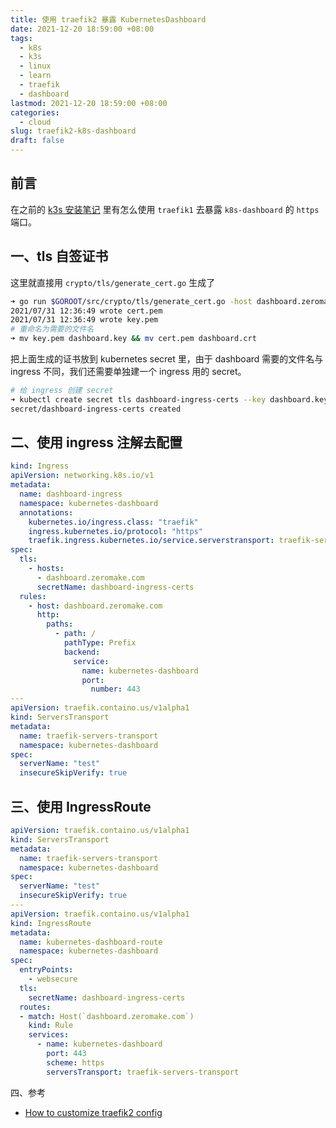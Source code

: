 ```yaml
---
title: 使用 traefik2 暴露 KubernetesDashboard
date: 2021-12-20 18:59:00 +08:00
tags:
  - k8s
  - k3s
  - linux
  - learn
  - traefik
  - dashboard
lastmod: 2021-12-20 18:59:00 +08:00
categories:
  - cloud
slug: traefik2-k8s-dashboard
draft: false
---
```


## 前言

在之前的 [k3s 安装笔记](/posts/k3s-install) 里有怎么使用 `traefik1` 去暴露 `k8s-dashboard` 的 `https` 端口。


## 一、tls 自签证书

这里就直接用 `crypto/tls/generate_cert.go` 生成了

```bash
➜ go run $GOROOT/src/crypto/tls/generate_cert.go -host dashboard.zeromake.com
2021/07/31 12:36:49 wrote cert.pem
2021/07/31 12:36:49 wrote key.pem
# 重命名为需要的文件名
➜ mv key.pem dashboard.key && mv cert.pem dashboard.crt
```

把上面生成的证书放到 kubernetes secret 里，由于 dashboard 需要的文件名与 ingress 不同，我们还需要单独建一个 ingress 用的 secret。

``` bash
# 给 ingress 创建 secret
➜ kubectl create secret tls dashboard-ingress-certs --key dashboard.key --cert dashboard.crt -n  kubernetes-dashboard
secret/dashboard-ingress-certs created
```

## 二、使用 ingress 注解去配置


```yaml
kind: Ingress
apiVersion: networking.k8s.io/v1
metadata:
  name: dashboard-ingress
  namespace: kubernetes-dashboard
  annotations:
    kubernetes.io/ingress.class: "traefik"
    ingress.kubernetes.io/protocol: "https"
    traefik.ingress.kubernetes.io/service.serverstransport: traefik-servers-transport
spec:
  tls:
    - hosts:
      - dashboard.zeromake.com
      secretName: dashboard-ingress-certs
  rules:
    - host: dashboard.zeromake.com
      http:
        paths:
          - path: /
            pathType: Prefix
            backend:
              service:
                name: kubernetes-dashboard
                port:
                  number: 443
---
apiVersion: traefik.containo.us/v1alpha1
kind: ServersTransport
metadata:
  name: traefik-servers-transport
  namespace: kubernetes-dashboard
spec:
  serverName: "test"
  insecureSkipVerify: true
```


## 三、使用 IngressRoute

``` yaml
apiVersion: traefik.containo.us/v1alpha1
kind: ServersTransport
metadata:
  name: traefik-servers-transport
  namespace: kubernetes-dashboard
spec:
  serverName: "test"
  insecureSkipVerify: true
---
apiVersion: traefik.containo.us/v1alpha1
kind: IngressRoute
metadata:
  name: kubernetes-dashboard-route
  namespace: kubernetes-dashboard
spec:
  entryPoints:
    - websecure
  tls:
    secretName: dashboard-ingress-certs
  routes:
  - match: Host(`dashboard.zeromake.com`)
    kind: Rule
    services:
      - name: kubernetes-dashboard
        port: 443
        scheme: https
        serversTransport: traefik-servers-transport
```

四、参考

- [How to customize traefik2 config](https://github.com/k3s-io/k3s/issues/4589)
